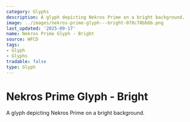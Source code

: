```yaml
---
category: Glyphs
description: A glyph depicting Nekros Prime on a bright background.
image: ../images/nekros-prime-glyph---bright-078c78bb6b.png
last_updated: '2025-09-17'
name: Nekros Prime Glyph - Bright
source: WFCD
tags:
- Glyph
- Glyphs
tradable: false
type: Glyph
---
```


# Nekros Prime Glyph - Bright

A glyph depicting Nekros Prime on a bright background.

